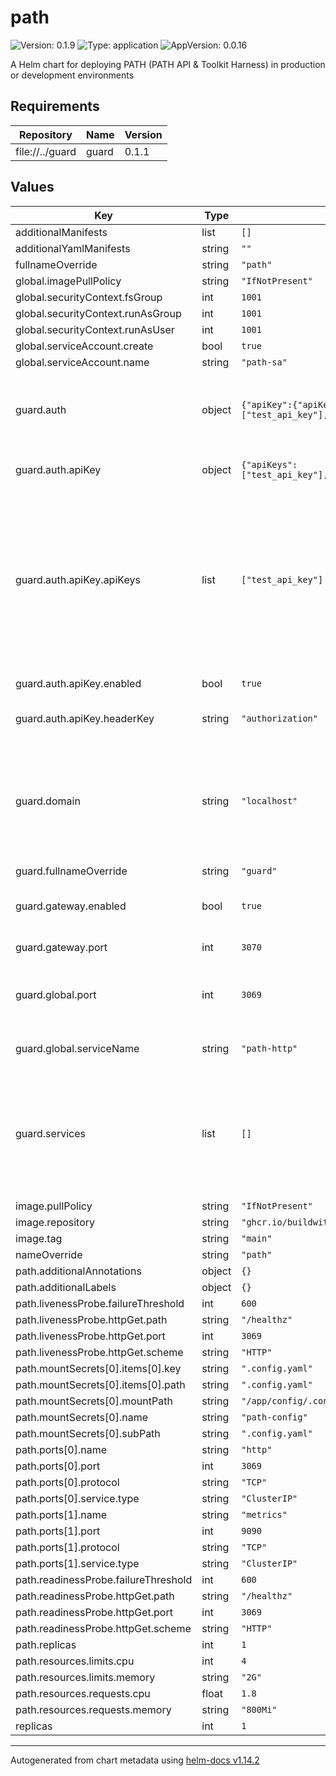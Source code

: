 # path

![Version: 0.1.9](https://img.shields.io/badge/Version-0.1.9-informational?style=flat-square) ![Type: application](https://img.shields.io/badge/Type-application-informational?style=flat-square) ![AppVersion: 0.0.16](https://img.shields.io/badge/AppVersion-0.0.16-informational?style=flat-square)

A Helm chart for deploying PATH (PATH API & Toolkit Harness) in production or development environments

## Requirements

| Repository | Name | Version |
|------------|------|---------|
| file://../guard | guard | 0.1.1 |

## Values

| Key | Type | Default | Description |
|-----|------|---------|-------------|
| additionalManifests | list | `[]` |  |
| additionalYamlManifests | string | `""` |  |
| fullnameOverride | string | `"path"` |  |
| global.imagePullPolicy | string | `"IfNotPresent"` |  |
| global.securityContext.fsGroup | int | `1001` |  |
| global.securityContext.runAsGroup | int | `1001` |  |
| global.securityContext.runAsUser | int | `1001` |  |
| global.serviceAccount.create | bool | `true` |  |
| global.serviceAccount.name | string | `"path-sa"` |  |
| guard.auth | object | `{"apiKey":{"apiKeys":["test_api_key"],"enabled":true,"headerKey":"authorization"}}` | The type of authorization flow to use. Currently supports `apiKey` and `groveLegacy`. `apiKey` is enabled by default. |
| guard.auth.apiKey | object | `{"apiKeys":["test_api_key"],"enabled":true,"headerKey":"authorization"}` | Configuration for the API key authorization flow. |
| guard.auth.apiKey.apiKeys | list | `["test_api_key"]` | An array of API keys authorized to access the PATH service. A default API key is provided for local development. IMPORTANT: For production deployments, the `apiKeys` field should be overridden with the actual API keys authorized to access the PATH service. |
| guard.auth.apiKey.enabled | bool | `true` | Whether to enable API key authentication. |
| guard.auth.apiKey.headerKey | string | `"authorization"` | The header key to use for API key authentication. |
| guard.domain | string | `"localhost"` | domain will be used for matching HTTPRoutes by subdomain, as defined in the `httproute-subdomain.yaml` template. For example, hostnames will be created for `<SERVICE_ID>.localhost`. |
| guard.fullnameOverride | string | `"guard"` |  |
| guard.gateway.enabled | bool | `true` | Whether to deploy the Envoy Gateway resource (should always be true) |
| guard.gateway.port | int | `3070` | The port that Envoy Gateway will listen on. |
| guard.global.port | int | `3069` | The port that the PATH service runs on in the cluster. This is the port that Envoy Gateway will forward requests to. |
| guard.global.serviceName | string | `"path-http"` | The name of the service that the PATH service is deployed to. |
| guard.services | list | `[]` | List of services that will be routed by Envoy Gateway to the PATH backend. These services will be used to construct HTTPRoutes for each service. All services enabled for a PATH deployment must be listed here. |
| image.pullPolicy | string | `"IfNotPresent"` |  |
| image.repository | string | `"ghcr.io/buildwithgrove/path"` |  |
| image.tag | string | `"main"` |  |
| nameOverride | string | `"path"` |  |
| path.additionalAnnotations | object | `{}` |  |
| path.additionalLabels | object | `{}` |  |
| path.livenessProbe.failureThreshold | int | `600` |  |
| path.livenessProbe.httpGet.path | string | `"/healthz"` |  |
| path.livenessProbe.httpGet.port | int | `3069` |  |
| path.livenessProbe.httpGet.scheme | string | `"HTTP"` |  |
| path.mountSecrets[0].items[0].key | string | `".config.yaml"` |  |
| path.mountSecrets[0].items[0].path | string | `".config.yaml"` |  |
| path.mountSecrets[0].mountPath | string | `"/app/config/.config.yaml"` |  |
| path.mountSecrets[0].name | string | `"path-config"` |  |
| path.mountSecrets[0].subPath | string | `".config.yaml"` |  |
| path.ports[0].name | string | `"http"` |  |
| path.ports[0].port | int | `3069` |  |
| path.ports[0].protocol | string | `"TCP"` |  |
| path.ports[0].service.type | string | `"ClusterIP"` |  |
| path.ports[1].name | string | `"metrics"` |  |
| path.ports[1].port | int | `9090` |  |
| path.ports[1].protocol | string | `"TCP"` |  |
| path.ports[1].service.type | string | `"ClusterIP"` |  |
| path.readinessProbe.failureThreshold | int | `600` |  |
| path.readinessProbe.httpGet.path | string | `"/healthz"` |  |
| path.readinessProbe.httpGet.port | int | `3069` |  |
| path.readinessProbe.httpGet.scheme | string | `"HTTP"` |  |
| path.replicas | int | `1` |  |
| path.resources.limits.cpu | int | `4` |  |
| path.resources.limits.memory | string | `"2G"` |  |
| path.resources.requests.cpu | float | `1.8` |  |
| path.resources.requests.memory | string | `"800Mi"` |  |
| replicas | int | `1` |  |

----------------------------------------------
Autogenerated from chart metadata using [helm-docs v1.14.2](https://github.com/norwoodj/helm-docs/releases/v1.14.2)
